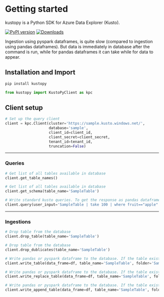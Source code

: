 # Getting started
kustopy is a Python SDK for Azure Data Explorer (Kusto).

[![PyPI version](https://badge.fury.io/py/kustopy.svg)](https://badge.fury.io/py/kustopy)
[![Downloads](https://pepy.tech/badge/kustopy)](https://pepy.tech/project/kustopy)

Ingestion using pyspark dataframes, is quite slow (compared to ingestion using pandas dataframes). 
But data is immediately in database after the command is run, while for pandas dataframes it can take
while for data to appear.

## Installation and Import
```bash
pip install kustopy
```

```python
from kustopy import KustoPyClient as kpc
```
## Client setup
```python
# Set up the query client
client = kpc.Client(cluster='https://sample.kusto.windows.net/',
                    database='sample',
                    client_id=client_id,
                    client_secret=client_secret,
                    tenant_id=tenant_id,
                    truncation=False)
```
---
### Queries
```python
# Get list of all tables available in database
client.get_table_names()
```
```python
# Get list of all tables available in database
client.get_schema(table_name='SampleTable')
```

```python
# Write standard kusto queries. To get the response as pandas dataframe set dataframe to True.
client.query(user_input='SampleTable | take 100 | where fruit=="apple"', data_frame=True)
```

---
### Ingestions


```python
# Drop table from the database
client.drop_table(table_name='SampleTable')
```

```python
# Drop table from the database
client.drop_dublicates(table_name='SampleTable')
```

```python
# Write pandas or pyspark dataframe to the database. If the table exists you will get an Error.
client.write_table(data_frame=df, table_name='SampleTable', folder='Sample')
```

```python
# Write pandas or pyspark dataframe to the database. If the table exists it will be replaced, otherwise created.
client.write_replace_table(data_frame=df, table_name='SampleTable', folder='Sample')
```

```python
# Write pandas or pyspark dataframe to the database. If the table exists it will be expanded, otherwise created.
client.write_append_table(data_frame=df, table_name='SampleTable', folder='Sample')
```